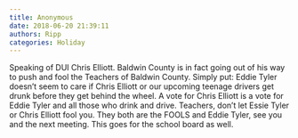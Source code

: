 ```yaml
---
title: Anonymous
date: 2018-06-20 21:39:11
authors: Ripp
categories: Holiday
---
```


 Speaking of DUI Chris Elliott. Baldwin County is in fact going out of his way to push and fool the Teachers of Baldwin County. Simply put:  Eddie Tyler doesn’t seem to care if Chris Elliott or our upcoming teenage drivers get drunk before they get behind the wheel. A vote for Chris Elliott is a vote for Eddie Tyler and all those who drink and drive. Teachers, don’t let Essie Tyler or Chris Elliott fool you. They both are the FOOLS and Eddie Tyler, see you and the next meeting. This goes for the school board as well.